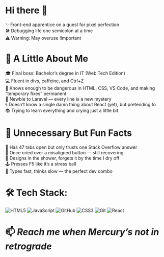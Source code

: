 # Hi there 👋  
✨ Front-end apprentice on a quest for pixel perfection  
🛠️ Debugging life one semicolon at a time  
⚠️ Warning: May overuse !important  

# 💬 A Little About Me  
🎓 Final boss: Bachelor’s degree in IT (Web Tech Edition)<br>
💻 Fluent in divs, caffeine, and Ctrl+Z <br>
💾 Knows enough to be dangerous in HTML, CSS, VS Code, and making “temporary fixes” permanent<br>
🧠 Newbie to Laravel — every line is a new mystery<br>
🌀 Doesn’t know a single damn thing about React (yet), but pretending to<br>
📚 Trying to learn everything and crying just a little bit

# 🎨 Unnecessary But Fun Facts  
🧠 Has 47 tabs open but only trusts one Stack Overflow answer  
🥲 Once cried over a misaligned button — still recovering  
🎨 Designs in the shower, forgets it by the time I dry off  
🕹️ Presses F5 like it’s a stress ball  
🐢 Types fast, thinks slow — the perfect dev combo

# 🛠️ Tech Stack:
![HTML5](https://img.shields.io/badge/html5-%23E34F26.svg?style=for-the-badge&logo=html5&logoColor=white) ![JavaScript](https://img.shields.io/badge/javascript-%23323330.svg?style=for-the-badge&logo=javascript&logoColor=%23F7DF1E) ![GitHub](https://img.shields.io/badge/github-%23121011.svg?style=for-the-badge&logo=github&logoColor=white) ![CSS3](https://img.shields.io/badge/css3-%231572B6.svg?style=for-the-badge&logo=css3&logoColor=white) ![Git](https://img.shields.io/badge/git-%23F05033.svg?style=for-the-badge&logo=git&logoColor=white) ![React](https://img.shields.io/badge/react-%2320232a.svg?style=for-the-badge&logo=react&logoColor=%2361DAFB)


# 📫 *Reach me when Mercury’s not in retrograde*
